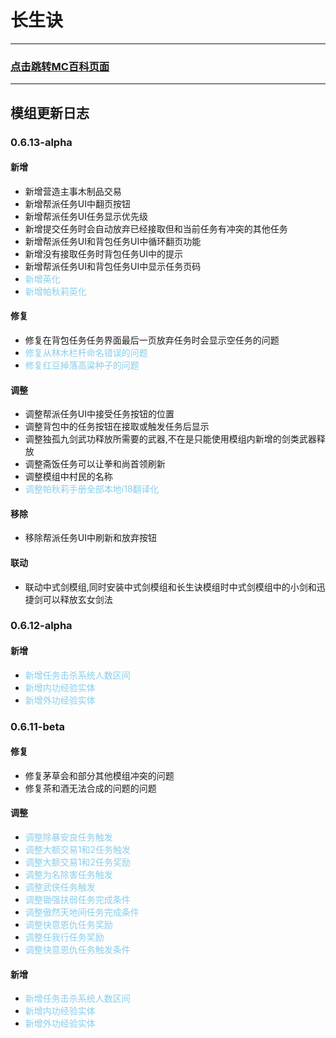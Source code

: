 # 长生诀

***
### [点击跳转MC百科页面](https://www.mcmod.cn/class/20002.html#google_vignette)
***

## 模组更新日志

### **0.6.13-alpha**
#### 新增
* 新增营造主事木制品交易
* 新增帮派任务UI中翻页按钮
* 新增帮派任务UI任务显示优先级
* 新增提交任务时会自动放弃已经接取但和当前任务有冲突的其他任务
* 新增帮派任务UI和背包任务UI中循环翻页功能
* 新增没有接取任务时背包任务UI中的提示
* 新增帮派任务UI和背包任务UI中显示任务页码
* <font color="#87CEEB">新增英化</font>
* <font color="#87CEEB">新增帕秋莉英化</font>
#### 修复
* 修复在背包任务任务界面最后一页放弃任务时会显示空任务的问题
* <font color="#87CEEB">修复从林木栏杆命名错误的问题</font>
* <font color="#87CEEB">修复红豆掉落高粱种子的问题</font>

#### 调整
* 调整帮派任务UI中接受任务按钮的位置
* 调整背包中的任务按钮在接取或触发任务后显示
* 调整独孤九剑武功释放所需要的武器,不在是只能使用模组内新增的剑类武器释放
* 调整斋饭任务可以让拳和尚首领刷新
* 调整模组中村民的名称
* <font color="#87CEEB">调整帕秋莉手册全部本地i18翻译化</font>
#### 移除
* 移除帮派任务UI中刷新和放弃按钮
#### 联动
* 联动中式剑模组,同时安装中式剑模组和长生诀模组时中式剑模组中的小剑和迅捷剑可以释放玄女剑法

### **0.6.12-alpha**
#### 新增
* <font color="#87CEEB">新增任务击杀系统人数区间</font>
* <font color="#87CEEB">新增内功经验实体</font>
* <font color="#87CEEB">新增外功经验实体</font>



### **0.6.11-beta**
#### 修复
* 修复茅草会和部分其他模组冲突的问题
* 修复茶和酒无法合成的问题的问题
#### 调整
* <font color="#87CEEB">调整除暴安良任务触发</font>
* <font color="#87CEEB">调整大额交易1和2任务触发</font>
* <font color="#87CEEB">调整大额交易1和2任务奖励</font>
* <font color="#87CEEB">调整为名除害任务触发</font>
* <font color="#87CEEB">调整武侠任务触发</font>
* <font color="#87CEEB">调整锄强扶弱任务完成条件</font>
* <font color="#87CEEB">调整傲然天地间任务完成条件</font>
* <font color="#87CEEB">调整快意恩仇任务奖励</font>
* <font color="#87CEEB">调整任我行任务奖励</font>
* <font color="#87CEEB">调整快意恩仇任务触发条件</font>
#### 新增
* <font color="#87CEEB">新增任务击杀系统人数区间</font>
* <font color="#87CEEB">新增内功经验实体</font>
* <font color="#87CEEB">新增外功经验实体</font>